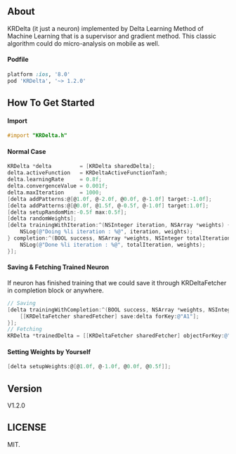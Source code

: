 ## About

KRDelta (it just a neuron) implemented by Delta Learning Method of Machine Learning that is a supervisor and gradient method. This classic algorithm could do micro-analysis on mobile as well.

#### Podfile

```ruby
platform :ios, '8.0'
pod 'KRDelta', '~> 1.2.0'
```

## How To Get Started

#### Import
``` objective-c
#import "KRDelta.h"
```

#### Normal Case
``` objective-c
KRDelta *delta         = [KRDelta sharedDelta];
delta.activeFunction   = KRDeltaActiveFunctionTanh;
delta.learningRate     = 0.8f;
delta.convergenceValue = 0.001f;
delta.maxIteration     = 1000;
[delta addPatterns:@[@1.0f, @-2.0f, @0.0f, @-1.0f] target:-1.0f];
[delta addPatterns:@[@0.0f, @1.5f, @-0.5f, @-1.0f] target:1.0f];
[delta setupRandomMin:-0.5f max:0.5f];
[delta randomWeights];
[delta trainingWithIteration:^(NSInteger iteration, NSArray *weights) {
    NSLog(@"Doing %li iteration : %@", iteration, weights);
} completion:^(BOOL success, NSArray *weights, NSInteger totalIteration) {
    NSLog(@"Done %li iteration : %@", totalIteration, weights);
}];
```

#### Saving & Fetching Trained Neuron
If neuron has finished training that we could save it through KRDeltaFetcher in completion block or anywhere.
``` objective-c
// Saving
[delta trainingWithCompletion:^(BOOL success, NSArray *weights, NSInteger totalIteration) {
	[[KRDeltaFetcher sharedFetcher] save:delta forKey:@"A1"];    
}];
// Fetching
KRDelta *trainedDelta = [[KRDeltaFetcher sharedFetcher] objectForKey:@"A1"];
```

#### Setting Weights by Yourself
``` objective-c
[delta setupWeights:@[@1.0f, @-1.0f, @0.0f, @0.5f]];
```

## Version

V1.2.0

## LICENSE

MIT.

